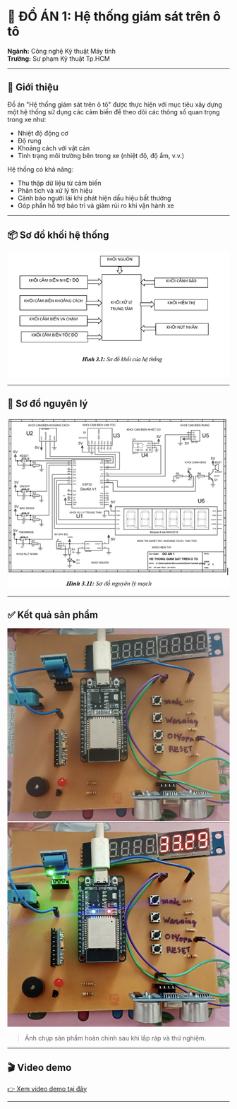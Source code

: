 # 🚗 ĐỒ ÁN 1: Hệ thống giám sát trên ô tô

**Ngành:** Công nghệ Kỹ thuật Máy tính  
**Trường:** Sư phạm Kỹ thuật Tp.HCM

---

## 🧾 Giới thiệu

Đồ án "Hệ thống giám sát trên ô tô" được thực hiện với mục tiêu xây dựng một hệ thống sử dụng các cảm biến để theo dõi các thông số quan trọng trong xe như:

- Nhiệt độ động cơ
- Độ rung
- Khoảng cách với vật cản
- Tình trạng môi trường bên trong xe (nhiệt độ, độ ẩm, v.v.)

Hệ thống có khả năng:

- Thu thập dữ liệu từ cảm biến
- Phân tích và xử lý tín hiệu
- Cảnh báo người lái khi phát hiện dấu hiệu bất thường
- Góp phần hỗ trợ bảo trì và giảm rủi ro khi vận hành xe

---

## 📦 Sơ đồ khối hệ thống

![Sơ đồ khối](https://github.com/TRUC2204/DOAN1/blob/main/img/SDK.png)

---

## 📐 Sơ đồ nguyên lý

![Sơ đồ nguyên lý](https://github.com/TRUC2204/DOAN1/blob/main/img/SDNL.png)

---

## ✅ Kết quả sản phẩm

![Ảnh sản phẩm](https://github.com/TRUC2204/DOAN1/blob/main/img/SP1.png)  
![Ảnh sản phẩm](https://github.com/TRUC2204/DOAN1/blob/main/img/SP2.png)

> Ảnh chụp sản phẩm hoàn chỉnh sau khi lắp ráp và thử nghiệm.

---

## 🎬 Video demo

[👉 Xem video demo tại đây](https://youtu.be/67-N2rUnu7I)

---

